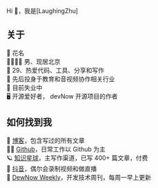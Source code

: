 Hi 👋，我是[LaughingZhu]

## 关于

📛 花名  
👨‍👩‍👦‍👦 男、现居北京  
🤲 29、热爱代码、工具、分享和写作  
💼 先后投身于教育和音视频协作相关行业  
🏡 目前失业中  
🖥️ 开源爱好者， devNow 开源项目的作者

## 如何找到我

📡 [博客](https://laughingzhu.cn/)，包含写过的所有文章  
👨‍💻 [Github](https://github.com/LaughingZhu)，日常工作以 Github 为主  
🪐 [知识星球](https://q.sorrycc.com/)，主写作渠道，已写 400+ 篇文章，付费  
🎥 [抖音](https://space.bilibili.com/27472034)，偶尔会录制视频和做直播  
📅 [DewNow Weekly](https://dev-now.vercel.app/)，开发技术周刊，每周一早上更新
